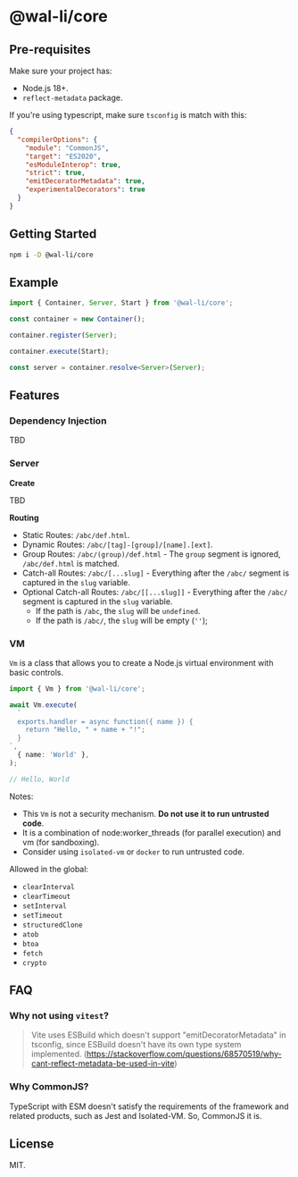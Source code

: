 # @wal-li/core

## Pre-requisites

Make sure your project has:

- Node.js 18+.
- `reflect-metadata` package.

If you're using typescript, make sure `tsconfig` is match with this:

```json
{
  "compilerOptions": {
    "module": "CommonJS",
    "target": "ES2020",
    "esModuleInterop": true,
    "strict": true,
    "emitDecoratorMetadata": true,
    "experimentalDecorators": true
  }
}
```

## Getting Started

```bash
npm i -D @wal-li/core
```

## Example

```ts
import { Container, Server, Start } from '@wal-li/core';

const container = new Container();

container.register(Server);

container.execute(Start);

const server = container.resolve<Server>(Server);
```

## Features

### Dependency Injection

TBD

### Server

**Create**

TBD

**Routing**

- Static Routes: `/abc/def.html`.
- Dynamic Routes: `/abc/[tag]-[group]/[name].[ext]`.
- Group Routes: `/abc/(group)/def.html` - The `group` segment is ignored, `/abc/def.html` is matched.
- Catch-all Routes: `/abc/[...slug]` - Everything after the `/abc/` segment is captured in the `slug` variable.
- Optional Catch-all Routes: `/abc/[[...slug]]` - Everything after the `/abc/` segment is captured in the `slug` variable.
  - If the path is `/abc`, the `slug` will be `undefined`.
  - If the path is `/abc/`, the `slug` will be empty (`''`);

### VM

`Vm` is a class that allows you to create a Node.js virtual environment with basic controls.

```ts
import { Vm } from '@wal-li/core';

await Vm.execute(
  `
  exports.handler = async function({ name }) {
    return "Hello, " + name + "!";
  }
`,
  { name: 'World' },
);

// Hello, World
```

Notes:

- This `Vm` is not a security mechanism. **Do not use it to run untrusted code**.
- It is a combination of node:worker_threads (for parallel execution) and vm (for sandboxing).
- Consider using `isolated-vm` or `docker` to run untrusted code.

Allowed in the global:

- `clearInterval`
- `clearTimeout`
- `setInterval`
- `setTimeout`
- `structuredClone`
- `atob`
- `btoa`
- `fetch`
- `crypto`

## FAQ

### Why not using `vitest`?

> Vite uses ESBuild which doesn't support "emitDecoratorMetadata" in tsconfig, since ESBuild doesn't have its own type system implemented. (https://stackoverflow.com/questions/68570519/why-cant-reflect-metadata-be-used-in-vite)

### Why CommonJS?

TypeScript with ESM doesn't satisfy the requirements of the framework and related products, such as Jest and Isolated-VM. So, CommonJS it is.

## License

MIT.
